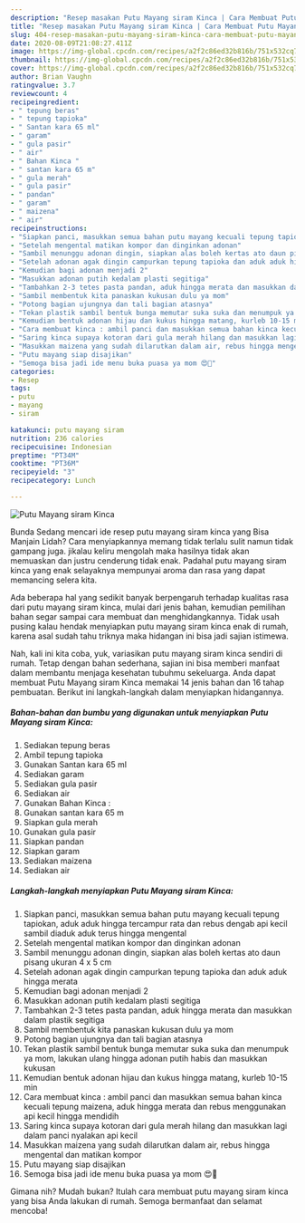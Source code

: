 ```yaml
---
description: "Resep masakan Putu Mayang siram Kinca | Cara Membuat Putu Mayang siram Kinca Yang Bisa Manjain Lidah"
title: "Resep masakan Putu Mayang siram Kinca | Cara Membuat Putu Mayang siram Kinca Yang Bisa Manjain Lidah"
slug: 404-resep-masakan-putu-mayang-siram-kinca-cara-membuat-putu-mayang-siram-kinca-yang-bisa-manjain-lidah
date: 2020-08-09T21:08:27.411Z
image: https://img-global.cpcdn.com/recipes/a2f2c86ed32b816b/751x532cq70/putu-mayang-siram-kinca-foto-resep-utama.jpg
thumbnail: https://img-global.cpcdn.com/recipes/a2f2c86ed32b816b/751x532cq70/putu-mayang-siram-kinca-foto-resep-utama.jpg
cover: https://img-global.cpcdn.com/recipes/a2f2c86ed32b816b/751x532cq70/putu-mayang-siram-kinca-foto-resep-utama.jpg
author: Brian Vaughn
ratingvalue: 3.7
reviewcount: 4
recipeingredient:
- " tepung beras"
- " tepung tapioka"
- " Santan kara 65 ml"
- " garam"
- " gula pasir"
- " air"
- " Bahan Kinca "
- " santan kara 65 m"
- " gula merah"
- " gula pasir"
- " pandan"
- " garam"
- " maizena"
- " air"
recipeinstructions:
- "Siapkan panci, masukkan semua bahan putu mayang kecuali tepung tapiokan, aduk aduk hingga tercampur rata dan rebus dengab api kecil sambil diaduk aduk terus hingga mengental"
- "Setelah mengental matikan kompor dan dinginkan adonan"
- "Sambil menunggu adonan dingin, siapkan alas boleh kertas ato daun pisang ukuran 4 x 5 cm"
- "Setelah adonan agak dingin campurkan tepung tapioka dan aduk aduk hingga merata"
- "Kemudian bagi adonan menjadi 2"
- "Masukkan adonan putih kedalam plasti segitiga"
- "Tambahkan 2-3 tetes pasta pandan, aduk hingga merata dan masukkan dalam plastik segitiga"
- "Sambil membentuk kita panaskan kukusan dulu ya mom"
- "Potong bagian ujungnya dan tali bagian atasnya"
- "Tekan plastik sambil bentuk bunga memutar suka suka dan menumpuk ya mom, lakukan ulang hingga adonan putih habis dan masukkan kukusan"
- "Kemudian bentuk adonan hijau dan kukus hingga matang, kurleb 10-15 min"
- "Cara membuat kinca : ambil panci dan masukkan semua bahan kinca kecuali tepung maizena, aduk hingga merata dan rebus menggunakan api kecil hingga mendidih"
- "Saring kinca supaya kotoran dari gula merah hilang dan masukkan lagi dalam panci nyalakan api kecil"
- "Masukkan maizena yang sudah dilarutkan dalam air, rebus hingga mengental dan matikan kompor"
- "Putu mayang siap disajikan"
- "Semoga bisa jadi ide menu buka puasa ya mom 😍🙏"
categories:
- Resep
tags:
- putu
- mayang
- siram

katakunci: putu mayang siram 
nutrition: 236 calories
recipecuisine: Indonesian
preptime: "PT34M"
cooktime: "PT36M"
recipeyield: "3"
recipecategory: Lunch

---
```



![Putu Mayang siram Kinca](https://img-global.cpcdn.com/recipes/a2f2c86ed32b816b/751x532cq70/putu-mayang-siram-kinca-foto-resep-utama.jpg)

Bunda Sedang mencari ide resep putu mayang siram kinca yang Bisa Manjain Lidah? Cara menyiapkannya memang tidak terlalu sulit namun tidak gampang juga. jikalau keliru mengolah maka hasilnya tidak akan memuaskan dan justru cenderung tidak enak. Padahal putu mayang siram kinca yang enak selayaknya mempunyai aroma dan rasa yang dapat memancing selera kita.



Ada beberapa hal yang sedikit banyak berpengaruh terhadap kualitas rasa dari putu mayang siram kinca, mulai dari jenis bahan, kemudian pemilihan bahan segar sampai cara membuat dan menghidangkannya. Tidak usah pusing kalau hendak menyiapkan putu mayang siram kinca enak di rumah, karena asal sudah tahu triknya maka hidangan ini bisa jadi sajian istimewa.


Nah, kali ini kita coba, yuk, variasikan putu mayang siram kinca sendiri di rumah. Tetap dengan bahan sederhana, sajian ini bisa memberi manfaat dalam membantu menjaga kesehatan tubuhmu sekeluarga. Anda dapat membuat Putu Mayang siram Kinca memakai 14 jenis bahan dan 16 tahap pembuatan. Berikut ini langkah-langkah dalam menyiapkan hidangannya.

<!--inarticleads1-->

##### Bahan-bahan dan bumbu yang digunakan untuk menyiapkan Putu Mayang siram Kinca:

1. Sediakan  tepung beras
1. Ambil  tepung tapioka
1. Gunakan  Santan kara 65 ml
1. Sediakan  garam
1. Sediakan  gula pasir
1. Sediakan  air
1. Gunakan  Bahan Kinca :
1. Gunakan  santan kara 65 m
1. Siapkan  gula merah
1. Gunakan  gula pasir
1. Siapkan  pandan
1. Siapkan  garam
1. Sediakan  maizena
1. Sediakan  air




<!--inarticleads2-->

##### Langkah-langkah menyiapkan Putu Mayang siram Kinca:

1. Siapkan panci, masukkan semua bahan putu mayang kecuali tepung tapiokan, aduk aduk hingga tercampur rata dan rebus dengab api kecil sambil diaduk aduk terus hingga mengental
1. Setelah mengental matikan kompor dan dinginkan adonan
1. Sambil menunggu adonan dingin, siapkan alas boleh kertas ato daun pisang ukuran 4 x 5 cm
1. Setelah adonan agak dingin campurkan tepung tapioka dan aduk aduk hingga merata
1. Kemudian bagi adonan menjadi 2
1. Masukkan adonan putih kedalam plasti segitiga
1. Tambahkan 2-3 tetes pasta pandan, aduk hingga merata dan masukkan dalam plastik segitiga
1. Sambil membentuk kita panaskan kukusan dulu ya mom
1. Potong bagian ujungnya dan tali bagian atasnya
1. Tekan plastik sambil bentuk bunga memutar suka suka dan menumpuk ya mom, lakukan ulang hingga adonan putih habis dan masukkan kukusan
1. Kemudian bentuk adonan hijau dan kukus hingga matang, kurleb 10-15 min
1. Cara membuat kinca : ambil panci dan masukkan semua bahan kinca kecuali tepung maizena, aduk hingga merata dan rebus menggunakan api kecil hingga mendidih
1. Saring kinca supaya kotoran dari gula merah hilang dan masukkan lagi dalam panci nyalakan api kecil
1. Masukkan maizena yang sudah dilarutkan dalam air, rebus hingga mengental dan matikan kompor
1. Putu mayang siap disajikan
1. Semoga bisa jadi ide menu buka puasa ya mom 😍🙏




Gimana nih? Mudah bukan? Itulah cara membuat putu mayang siram kinca yang bisa Anda lakukan di rumah. Semoga bermanfaat dan selamat mencoba!
